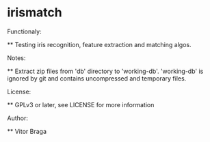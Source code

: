 irismatch
=========

Functionaly:

** Testing iris recognition, feature extraction and matching algos. 

Notes:

** Extract zip files from 'db' directory to 'working-db'. 'working-db' is ignored by git and contains uncompressed and temporary files.

License:

** GPLv3 or later, see LICENSE for more information

Author:

** Vitor Braga
